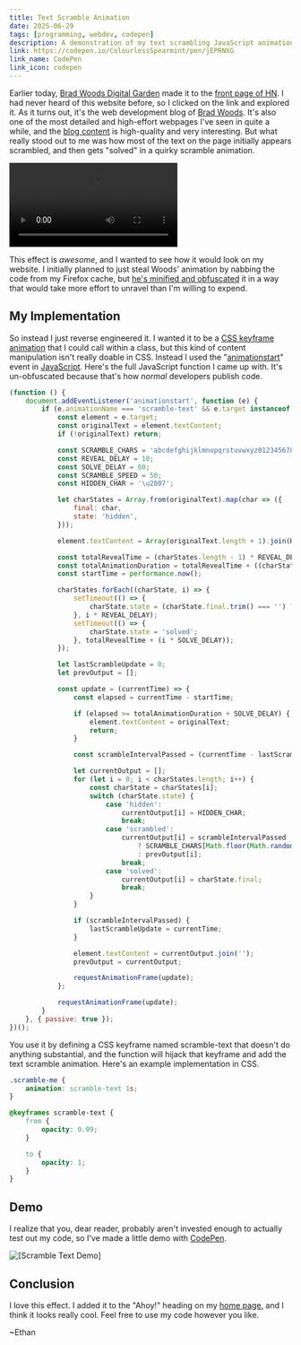 ```yaml
---
title: Text Scramble Animation
date: 2025-06-29
tags: [programming, webdev, codepen]
description: A demonstration of my text scrambling JavaScript animation
link: https://codepen.io/ColourlessSpearmint/pen/jEPRNXG
link_name: CodePen
link_icon: codepen
---
```


Earlier today, [Brad Woods Digital Garden](https://garden.bradwoods.io/) made it to the [front page of HN](https://news.ycombinator.com/item?id=44393920). I had never heard of this website before, so I clicked on the link and explored it. As it turns out, it's the web development blog of [Brad Woods](https://bradwoods.io/). It's also one of the most detailed and high-effort webpages I've seen in quite a while, and the [blog content](https://garden.bradwoods.io/notes/svg/scroll-driven-draw-animation) is high-quality and very interesting. But what really stood out to me was how most of the text on the page initially appears scrambled, and then gets "solved" in a quirky scramble animation.

![GIF text scramble entrance animations of Brad Woods' website](/media/bradwoods_scramble.webm)

This effect is *awesome*, and I wanted to see how it would look on my website. I initially planned to just steal Woods' animation by nabbing the code from my Firefox cache, but [he's minified and obfuscated](https://garden.bradwoods.io/_next/static/chunks/7843-1c596a964b00992a.js) it in a way that would take more effort to unravel than I'm willing to expend.

## My Implementation

So instead I just reverse engineered it. I wanted it to be a [CSS keyframe animation](https://developer.mozilla.org/en-US/docs/Web/CSS/CSS_animations/Using_CSS_animations) that I could call within a class, but this kind of content manipulation isn't really doable in CSS. Instead I used the "[animationstart](https://developer.mozilla.org/en-US/docs/Web/API/Element/animationstart_event)" event in [JavaScript](https://developer.mozilla.org/en-US/docs/Web/JavaScript). Here's the full JavaScript function I came up with. It's un-obfuscated because that's how *normal* developers publish code.

```javascript
(function () {
    document.addEventListener('animationstart', function (e) {
        if (e.animationName === 'scramble-text' && e.target instanceof HTMLElement) {
            const element = e.target;
            const originalText = element.textContent;
            if (!originalText) return;

            const SCRAMBLE_CHARS = 'abcdefghijklmnopqrstuvwxyz0123456789';
            const REVEAL_DELAY = 10;
            const SOLVE_DELAY = 60;
            const SCRAMBLE_SPEED = 50;
            const HIDDEN_CHAR = '\u2007';

            let charStates = Array.from(originalText).map(char => ({
                final: char,
                state: 'hidden',
            }));

            element.textContent = Array(originalText.length + 1).join(HIDDEN_CHAR);

            const totalRevealTime = (charStates.length - 1) * REVEAL_DELAY;
            const totalAnimationDuration = totalRevealTime + ((charStates.length - 1) * SOLVE_DELAY);
            const startTime = performance.now();

            charStates.forEach((charState, i) => {
                setTimeout(() => {
                    charState.state = (charState.final.trim() === '') ? 'solved' : 'scrambled';
                }, i * REVEAL_DELAY);
                setTimeout(() => {
                    charState.state = 'solved';
                }, totalRevealTime + (i * SOLVE_DELAY));
            });

            let lastScrambleUpdate = 0;
            let prevOutput = [];

            const update = (currentTime) => {
                const elapsed = currentTime - startTime;

                if (elapsed >= totalAnimationDuration + SOLVE_DELAY) {
                    element.textContent = originalText;
                    return;
                }

                const scrambleIntervalPassed = (currentTime - lastScrambleUpdate) >= SCRAMBLE_SPEED;

                let currentOutput = [];
                for (let i = 0; i < charStates.length; i++) {
                    const charState = charStates[i];
                    switch (charState.state) {
                        case 'hidden':
                            currentOutput[i] = HIDDEN_CHAR;
                            break;
                        case 'scrambled':
                            currentOutput[i] = scrambleIntervalPassed
                                ? SCRAMBLE_CHARS[Math.floor(Math.random() * SCRAMBLE_CHARS.length)]
                                : prevOutput[i];
                            break;
                        case 'solved':
                            currentOutput[i] = charState.final;
                            break;
                    }
                }

                if (scrambleIntervalPassed) {
                    lastScrambleUpdate = currentTime;
                }

                element.textContent = currentOutput.join('');
                prevOutput = currentOutput;

                requestAnimationFrame(update);
            };

            requestAnimationFrame(update);
        }
    }, { passive: true });
})();
```

You use it by defining a CSS keyframe named scramble-text that doesn't do anything substantial, and the function will hijack that keyframe and add the text scramble animation. Here's an example implementation in CSS.

```css
.scramble-me {
    animation: scramble-text 1s;
}

@keyframes scramble-text {
    from {
        opacity: 0.99;
    }

    to {
        opacity: 1;
    }
}
```

## Demo

I realize that you, dear reader, probably aren't invested enough to actually test out my code, so I've made a little demo with [CodePen](https://codepen.io).

![[Scramble Text Demo]](https://codepen.io/ColourlessSpearmint/embed/jEPRNXG?default-tab=result)

## Conclusion

I love this effect. I added it to the "Ahoy!" heading on my [home page](/), and I think it looks really cool. Feel free to use my code however you like.

~Ethan